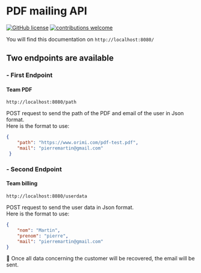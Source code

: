 # PDF mailing API
[![GitHub license](https://img.shields.io/github/license/codeigniter4/CodeIgniter4)](https://github.com/GroovyHooked/exoDevOps/blob/main/LICENSE)
[![contributions welcome](https://img.shields.io/badge/contributions-welcome-brightgreen.svg?style=flat)](https://github.com/GroovyHooked/exoDevOps/pulls)
<br>

You will find this documentation on `http://localhost:8080/`
## Two endpoints are available
### - First Endpoint
#### Team PDF
`http://localhost:8080/path`

POST request to send the path of the PDF and email of the user in Json format. <br>
Here is the format to use:
```Json
{ 
    "path": "https://www.orimi.com/pdf-test.pdf", 
    "mail": "pierremartin@gmail.com"
 }
```

### - Second Endpoint</h4>
#### Team billing
`http://localhost:8080/userdata`

POST request to send the user data in Json format. <br>
Here is the format to use:
```Json
{
    "nom": "Martin",
    "prenom": "pierre",
    "mail": "pierremartin@gmail.com"
}
```

🚀 Once all data concerning the customer will be recovered, the email will be sent.

